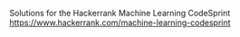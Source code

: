 Solutions for the Hackerrank Machine Learning CodeSprint 
https://www.hackerrank.com/machine-learning-codesprint
